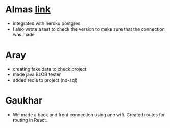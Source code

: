 # Almas [link](https://github.com/SuleymanDemirelKazakhstan/diploma-project-team-spirit/tree/backend/backend)
* integrated with heroku postgres
* I also wrote a test to check the version to make sure that the connection was made
# Aray
* creating fake data to check project
* made java BLOB tester
* added redis to project (no-sql)
# Gaukhar
* We made a back and front connection using one wifi. Created routes for routing in React.
